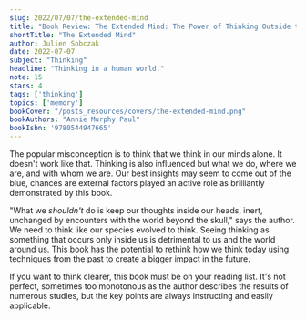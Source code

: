 ```yaml
---
slug: 2022/07/07/the-extended-mind
title: "Book Review: The Extended Mind: The Power of Thinking Outside the Brain"
shortTitle: "The Extended Mind"
author: Julien Sobczak
date: 2022-07-07
subject: "Thinking"
headline: "Thinking in a human world."
note: 15
stars: 4
tags: ['thinking']
topics: ['memory']
bookCover: "/posts_resources/covers/the-extended-mind.png"
bookAuthors: "Annie Murphy Paul"
bookIsbn: '9780544947665'
---
```


The popular misconception is to think that we think in our minds alone. It doesn't work like that. Thinking is also influenced but what we do, where we are, and with whom we are. Our best insights may seem to come out of the blue, chances are external factors played an active role as brilliantly demonstrated by this book.

"What we _shouldn't_ do is keep our thoughts inside our heads, inert, unchanged by encounters with the world beyond the skull," says the author. We need to think like our species evolved to think. Seeing thinking as something that occurs only inside us is detrimental to us and the world around us. This book has the potential to rethink how we think today using techniques from the past to create a bigger impact in the future.

If you want to think clearer, this book must be on your reading list. It's not perfect, sometimes too monotonous as the author describes the results of numerous studies, but the key points are always instructing and easily applicable.
    